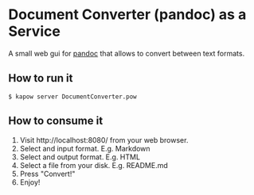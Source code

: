 # Document Converter (pandoc) as a Service

A small web gui for [pandoc](https://pandoc.org) that allows to convert between text formats.

## How to run it

```
$ kapow server DocumentConverter.pow
```


## How to consume it

1. Visit http://localhost:8080/ from your web browser.
1. Select and input format.  E.g. Markdown
1. Select and output format.  E.g. HTML
1. Select a file from your disk.  E.g. README.md
1. Press "Convert!"
1. Enjoy!
